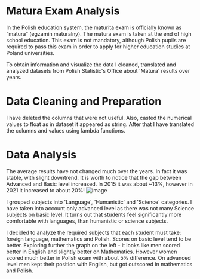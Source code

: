 # Matura Exam Analysis

In the Polish education system, the maturita exam is officially known as “matura” (egzamin maturalny). The matura exam is taken at the end of high school education. 
This exam is not mandatory, although Polish pupils are required to pass this exam in order to apply for higher education studies at Poland universities. 


To obtain information and visualize the data I cleaned, translated and analyzed datasets from Polish Statistic's Office about 'Matura' results over years.

# Data Cleaning and Preparation

I have deleted the columns that were not useful. Also, casted the numerical values to float as in dataset it appeared as string.
After that I have translated the columns and values using lambda functions.

# Data Analysis

The average results have not changed much over the years. In fact it was stable, with slight downtrend. It is worth to notice that the gap between Advanced and Basic level increased. In 2015 it was about ~13%, however in 2021 it increased to about 20%!
![image](https://github.com/werelia/matura/assets/69116952/a1ed8ab0-85b0-4c29-8231-f7b1f9e39787)


I grouped subjects into 'Language', 'Humanistic' and 'Science' categories. I have taken into account only advanced level as there was not many Science subjects on basic level.
It turns out that students feel significantly more comfortable with languages, than humanistic or science subjects.

I decided to analyze the required subjects that each student must take: foreign language, mathematics and Polish.
Scores on basic level tend to be better. Exploring further the graph on the left - it looks like men scored better in English and slightly better on Mathematics. However women scored much better in Polish exam with about 5% difference.
On advanced level men kept their position with English, but got outscored in mathematics and Polish.
